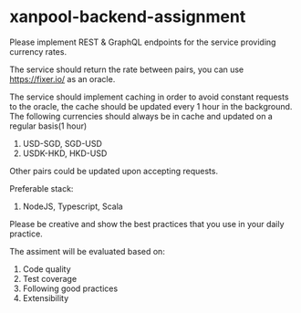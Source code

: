 # xanpool-backend-assignment

Please implement REST & GraphQL endpoints for the service providing currency rates. 

The service should return the rate between pairs, you can use https://fixer.io/ as an oracle. 

The service should implement caching in order to avoid constant requests to the oracle, the cache should be updated every 1 hour in the background. 
The following currencies should always be in cache and updated on a regular basis(1 hour)
1) USD-SGD, SGD-USD
2) USDK-HKD, HKD-USD

Other pairs could be updated upon accepting requests. 

Preferable stack:
1) NodeJS, Typescript, Scala

Please be creative and show the best practices that you use in your daily practice.

The assiment will be evaluated based on:
1) Code quality
2) Test coverage
3) Following good practices 
4) Extensibility

